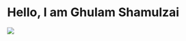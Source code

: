 # Hello, I am Ghulam Shamulzai
<a href="https://linkedin.com"><img src="https://img.shields.io/badge/https%3A%2F%2Fstatic.licdn.com%2Faero-v1%2Fsc%2Fh%2Fen3f1pk3qk4cxtj2j4fff0gtr?link=https%3A%2F%2Fwww.linkedin.com%2Fin%2Fghulam-shamulzai%2F" /></a>